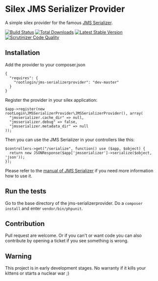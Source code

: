 Silex JMS Serializer Provider
=============================

A simple silex provider for the famous [JMS Serializer](http://jmsyst.com/libs/serializer).

[![Build Status](https://api.travis-ci.org/chrootlogin/jms-serializerprovider.png?branch=master)](https://travis-ci.org/chrootlogin/jms-serializerprovider)
[![Total Downloads](https://poser.pugx.org/rootlogin/jms-serializerprovider/downloads.png)](https://packagist.org/packages/rootlogin/jms-serializerprovider)
[![Latest Stable Version](https://poser.pugx.org/rootlogin/jms-serializerprovider/v/stable.png)](https://packagist.org/packages/rootlogin/jms-serializerprovider)
[![Scrutinizer Code Quality](https://scrutinizer-ci.com/g/chrootlogin/jms-serializerprovider/badges/quality-score.png?b=master)](https://scrutinizer-ci.com/g/chrootlogin/jms-serializerprovider/?branch=master)

Installation
------------

Add the provider to your composer.json
``` {.json}
{
  "requires": {
    "rootlogin/jms-serializerprovider": "dev-master"
  }
}
```

Register the provider in your silex application:
``` {.php}
$app->register(new rootLogin\JMSSerializerProvider\JMSSerializerProvider(), array(
  "jmsserializer.cache_dir" => null,
  "jmsserializer.debug" => false,
  "jmsserializer.metadata_dir" => null
));
```

Then you can use the JMS Serializer in your controllers like this:
``` {.php}
$controllers->get("/serialize", function() use ($app, $object) {
  return new JSONResponse($app['jmsserializer']->serialize($object, 'json'));
});
```

Please refer to the [manual of JMS Serializer](http://jmsyst.com/libs/serializer) if you need more information how to use it.

Run the tests
-------------
Go to the base directory of the jms-serializerprovider. Do a `composer install` and enter `vendor/bin/phpunit`.


Contribution
------------
Pull request are welcome. Or if you can't or want code you can also contribute by opening a ticket if you see something is wrong.

Warning
-------
This project is in early development stages. No warranty if it kills your kittens or starts a nuclear war ;)
